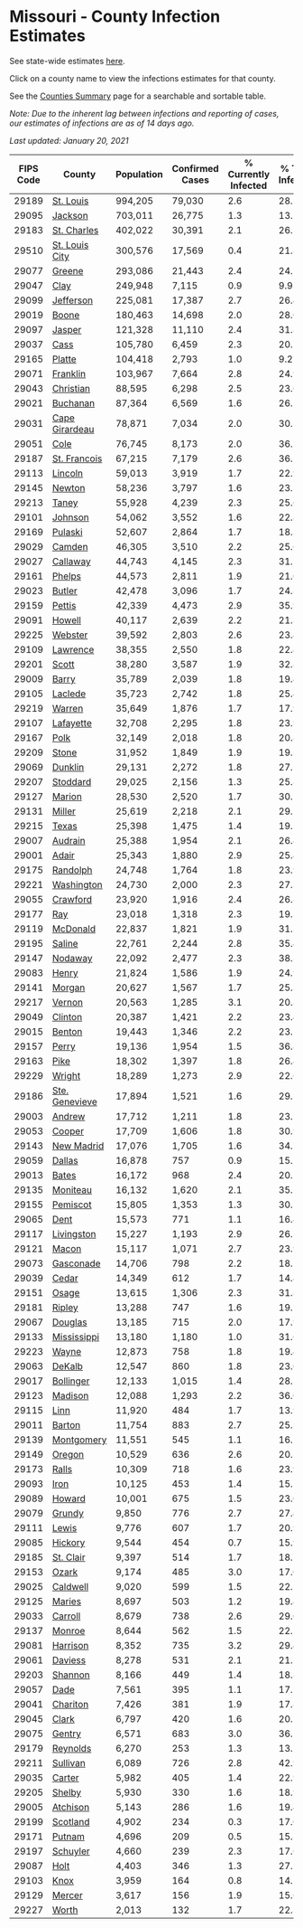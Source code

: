 # Missouri - County Infection Estimates

See state-wide estimates [here](/infections/us-mo).

Click on a county name to view the infections estimates for that county.

See the [Counties Summary](/infections/summary-counties) page for a searchable and sortable table.

*Note: Due to the inherent lag between infections and reporting of cases, our estimates of infections are as of 14 days ago.*

*Last updated: January 20, 2021*

|   FIPS Code |                           County |   Population |   Confirmed Cases |   % Currently Infected |   % Total Infected |
|-------------|----------------------------------|--------------|-------------------|------------------------|--------------------|
|       29189 |           [St. Louis](st.-louis) |      994,205 |            79,030 |                    2.6 |               28.1 |
|       29095 |               [Jackson](jackson) |      703,011 |            26,775 |                    1.3 |               13.2 |
|       29183 |       [St. Charles](st.-charles) |      402,022 |            30,391 |                    2.1 |               26.1 |
|       29510 | [St. Louis City](st.-louis-city) |      300,576 |            17,569 |                    0.4 |               21.8 |
|       29077 |                 [Greene](greene) |      293,086 |            21,443 |                    2.4 |               24.5 |
|       29047 |                     [Clay](clay) |      249,948 |             7,115 |                    0.9 |                9.9 |
|       29099 |           [Jefferson](jefferson) |      225,081 |            17,387 |                    2.7 |               26.4 |
|       29019 |                   [Boone](boone) |      180,463 |            14,698 |                    2.0 |               28.0 |
|       29097 |                 [Jasper](jasper) |      121,328 |            11,110 |                    2.4 |               31.8 |
|       29037 |                     [Cass](cass) |      105,780 |             6,459 |                    2.3 |               20.7 |
|       29165 |                 [Platte](platte) |      104,418 |             2,793 |                    1.0 |                9.2 |
|       29071 |             [Franklin](franklin) |      103,967 |             7,664 |                    2.8 |               24.9 |
|       29043 |           [Christian](christian) |       88,595 |             6,298 |                    2.5 |               23.6 |
|       29021 |             [Buchanan](buchanan) |       87,364 |             6,569 |                    1.6 |               26.5 |
|       29031 | [Cape Girardeau](cape-girardeau) |       78,871 |             7,034 |                    2.0 |               30.5 |
|       29051 |                     [Cole](cole) |       76,745 |             8,173 |                    2.0 |               36.2 |
|       29187 |     [St. Francois](st.-francois) |       67,215 |             7,179 |                    2.6 |               36.2 |
|       29113 |               [Lincoln](lincoln) |       59,013 |             3,919 |                    1.7 |               22.9 |
|       29145 |                 [Newton](newton) |       58,236 |             3,797 |                    1.6 |               23.5 |
|       29213 |                   [Taney](taney) |       55,928 |             4,239 |                    2.3 |               25.6 |
|       29101 |               [Johnson](johnson) |       54,062 |             3,552 |                    1.6 |               22.8 |
|       29169 |               [Pulaski](pulaski) |       52,607 |             2,864 |                    1.7 |               18.3 |
|       29029 |                 [Camden](camden) |       46,305 |             3,510 |                    2.2 |               25.6 |
|       29027 |             [Callaway](callaway) |       44,743 |             4,145 |                    2.3 |               31.5 |
|       29161 |                 [Phelps](phelps) |       44,573 |             2,811 |                    1.9 |               21.0 |
|       29023 |                 [Butler](butler) |       42,478 |             3,096 |                    1.7 |               24.8 |
|       29159 |                 [Pettis](pettis) |       42,339 |             4,473 |                    2.9 |               35.9 |
|       29091 |                 [Howell](howell) |       40,117 |             2,639 |                    2.2 |               21.8 |
|       29225 |               [Webster](webster) |       39,592 |             2,803 |                    2.6 |               23.4 |
|       29109 |             [Lawrence](lawrence) |       38,355 |             2,550 |                    1.8 |               22.4 |
|       29201 |                   [Scott](scott) |       38,280 |             3,587 |                    1.9 |               32.8 |
|       29009 |                   [Barry](barry) |       35,789 |             2,039 |                    1.8 |               19.4 |
|       29105 |               [Laclede](laclede) |       35,723 |             2,742 |                    1.8 |               25.4 |
|       29219 |                 [Warren](warren) |       35,649 |             1,876 |                    1.7 |               17.9 |
|       29107 |           [Lafayette](lafayette) |       32,708 |             2,295 |                    1.8 |               23.9 |
|       29167 |                     [Polk](polk) |       32,149 |             2,018 |                    1.8 |               20.8 |
|       29209 |                   [Stone](stone) |       31,952 |             1,849 |                    1.9 |               19.3 |
|       29069 |               [Dunklin](dunklin) |       29,131 |             2,272 |                    1.8 |               27.1 |
|       29207 |             [Stoddard](stoddard) |       29,025 |             2,156 |                    1.3 |               25.8 |
|       29127 |                 [Marion](marion) |       28,530 |             2,520 |                    1.7 |               30.2 |
|       29131 |                 [Miller](miller) |       25,619 |             2,218 |                    2.1 |               29.1 |
|       29215 |                   [Texas](texas) |       25,398 |             1,475 |                    1.4 |               19.2 |
|       29007 |               [Audrain](audrain) |       25,388 |             1,954 |                    2.1 |               26.4 |
|       29001 |                   [Adair](adair) |       25,343 |             1,880 |                    2.9 |               25.4 |
|       29175 |             [Randolph](randolph) |       24,748 |             1,764 |                    1.8 |               23.9 |
|       29221 |         [Washington](washington) |       24,730 |             2,000 |                    2.3 |               27.3 |
|       29055 |             [Crawford](crawford) |       23,920 |             1,916 |                    2.4 |               26.8 |
|       29177 |                       [Ray](ray) |       23,018 |             1,318 |                    2.3 |               19.3 |
|       29119 |             [McDonald](mcdonald) |       22,837 |             1,821 |                    1.9 |               31.3 |
|       29195 |                 [Saline](saline) |       22,761 |             2,244 |                    2.8 |               35.4 |
|       29147 |               [Nodaway](nodaway) |       22,092 |             2,477 |                    2.3 |               38.3 |
|       29083 |                   [Henry](henry) |       21,824 |             1,586 |                    1.9 |               24.9 |
|       29141 |                 [Morgan](morgan) |       20,627 |             1,567 |                    1.7 |               25.3 |
|       29217 |                 [Vernon](vernon) |       20,563 |             1,285 |                    3.1 |               20.8 |
|       29049 |               [Clinton](clinton) |       20,387 |             1,421 |                    2.2 |               23.4 |
|       29015 |                 [Benton](benton) |       19,443 |             1,346 |                    2.2 |               23.1 |
|       29157 |                   [Perry](perry) |       19,136 |             1,954 |                    1.5 |               36.8 |
|       29163 |                     [Pike](pike) |       18,302 |             1,397 |                    1.8 |               26.4 |
|       29229 |                 [Wright](wright) |       18,289 |             1,273 |                    2.9 |               22.6 |
|       29186 | [Ste. Genevieve](ste.-genevieve) |       17,894 |             1,521 |                    1.6 |               29.2 |
|       29003 |                 [Andrew](andrew) |       17,712 |             1,211 |                    1.8 |               23.3 |
|       29053 |                 [Cooper](cooper) |       17,709 |             1,606 |                    1.8 |               30.9 |
|       29143 |         [New Madrid](new-madrid) |       17,076 |             1,705 |                    1.6 |               34.7 |
|       29059 |                 [Dallas](dallas) |       16,878 |               757 |                    0.9 |               15.1 |
|       29013 |                   [Bates](bates) |       16,172 |               968 |                    2.4 |               20.1 |
|       29135 |             [Moniteau](moniteau) |       16,132 |             1,620 |                    2.1 |               35.1 |
|       29155 |             [Pemiscot](pemiscot) |       15,805 |             1,353 |                    1.3 |               30.2 |
|       29065 |                     [Dent](dent) |       15,573 |               771 |                    1.1 |               16.4 |
|       29117 |         [Livingston](livingston) |       15,227 |             1,193 |                    2.9 |               26.1 |
|       29121 |                   [Macon](macon) |       15,117 |             1,071 |                    2.7 |               23.9 |
|       29073 |           [Gasconade](gasconade) |       14,706 |               798 |                    2.2 |               18.1 |
|       29039 |                   [Cedar](cedar) |       14,349 |               612 |                    1.7 |               14.4 |
|       29151 |                   [Osage](osage) |       13,615 |             1,306 |                    2.3 |               31.8 |
|       29181 |                 [Ripley](ripley) |       13,288 |               747 |                    1.6 |               19.5 |
|       29067 |               [Douglas](douglas) |       13,185 |               715 |                    2.0 |               17.9 |
|       29133 |       [Mississippi](mississippi) |       13,180 |             1,180 |                    1.0 |               31.6 |
|       29223 |                   [Wayne](wayne) |       12,873 |               758 |                    1.8 |               19.4 |
|       29063 |                 [DeKalb](dekalb) |       12,547 |               860 |                    1.8 |               23.0 |
|       29017 |           [Bollinger](bollinger) |       12,133 |             1,015 |                    1.4 |               28.5 |
|       29123 |               [Madison](madison) |       12,088 |             1,293 |                    2.2 |               36.0 |
|       29115 |                     [Linn](linn) |       11,920 |               484 |                    1.7 |               13.9 |
|       29011 |                 [Barton](barton) |       11,754 |               883 |                    2.7 |               25.3 |
|       29139 |         [Montgomery](montgomery) |       11,551 |               545 |                    1.1 |               16.2 |
|       29149 |                 [Oregon](oregon) |       10,529 |               636 |                    2.6 |               20.1 |
|       29173 |                   [Ralls](ralls) |       10,309 |               718 |                    1.6 |               23.9 |
|       29093 |                     [Iron](iron) |       10,125 |               453 |                    1.4 |               15.2 |
|       29089 |                 [Howard](howard) |       10,001 |               675 |                    1.5 |               23.0 |
|       29079 |                 [Grundy](grundy) |        9,850 |               776 |                    2.7 |               27.4 |
|       29111 |                   [Lewis](lewis) |        9,776 |               607 |                    1.7 |               20.9 |
|       29085 |               [Hickory](hickory) |        9,544 |               454 |                    0.7 |               15.9 |
|       29185 |           [St. Clair](st.-clair) |        9,397 |               514 |                    1.7 |               18.7 |
|       29153 |                   [Ozark](ozark) |        9,174 |               485 |                    3.0 |               17.0 |
|       29025 |             [Caldwell](caldwell) |        9,020 |               599 |                    1.5 |               22.5 |
|       29125 |                 [Maries](maries) |        8,697 |               503 |                    1.2 |               19.4 |
|       29033 |               [Carroll](carroll) |        8,679 |               738 |                    2.6 |               29.0 |
|       29137 |                 [Monroe](monroe) |        8,644 |               562 |                    1.5 |               22.5 |
|       29081 |             [Harrison](harrison) |        8,352 |               735 |                    3.2 |               29.4 |
|       29061 |               [Daviess](daviess) |        8,278 |               531 |                    2.1 |               21.3 |
|       29203 |               [Shannon](shannon) |        8,166 |               449 |                    1.4 |               18.8 |
|       29057 |                     [Dade](dade) |        7,561 |               395 |                    1.1 |               17.7 |
|       29041 |             [Chariton](chariton) |        7,426 |               381 |                    1.9 |               17.8 |
|       29045 |                   [Clark](clark) |        6,797 |               420 |                    1.6 |               20.7 |
|       29075 |                 [Gentry](gentry) |        6,571 |               683 |                    3.0 |               36.1 |
|       29179 |             [Reynolds](reynolds) |        6,270 |               253 |                    1.3 |               13.7 |
|       29211 |             [Sullivan](sullivan) |        6,089 |               726 |                    2.8 |               42.9 |
|       29035 |                 [Carter](carter) |        5,982 |               405 |                    1.4 |               22.9 |
|       29205 |                 [Shelby](shelby) |        5,930 |               330 |                    1.6 |               18.9 |
|       29005 |             [Atchison](atchison) |        5,143 |               286 |                    1.6 |               19.4 |
|       29199 |             [Scotland](scotland) |        4,902 |               234 |                    0.3 |               17.0 |
|       29171 |                 [Putnam](putnam) |        4,696 |               209 |                    0.5 |               15.5 |
|       29197 |             [Schuyler](schuyler) |        4,660 |               239 |                    2.3 |               17.6 |
|       29087 |                     [Holt](holt) |        4,403 |               346 |                    1.3 |               27.2 |
|       29103 |                     [Knox](knox) |        3,959 |               164 |                    0.8 |               14.5 |
|       29129 |                 [Mercer](mercer) |        3,617 |               156 |                    1.9 |               15.6 |
|       29227 |                   [Worth](worth) |        2,013 |               132 |                    1.7 |               22.3 |